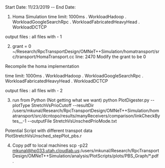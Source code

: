 Start Date: 11/23/2019 -- End Date:  

1. Homa Simulation 
  time limit: 1000ms 
  . WorkloadHadoop
  . WorkloadGoogleSearchRpc
  . WorkloadFabricatedHeavyHead
  . WorkloadDCTCP
  
  output files : all files with - 1 
  
2. grant = 0 
  ~/Research/RpcTransportDesign/OMNeT++Simulation/homatransport/src/transport/HomaTransport.cc
  line: 2470
  Modify the grant to be 0
  
  Recompile the homa implementation
  
  time limit: 1000ms 
  . WorkloadHadoop
  . WorkloadGoogleSearchRpc
  . WorkloadFabricatedHeavyHead
  . WorkloadDCTCP
  
  output files : all files with - 2

3. run from Python (Not getting what we want)
python PlotDigester.py --plotType StretchVsPrioCutoff  --resultDir /users/mkunal/Research/RpcTransportDesign/OMNeT++Simulation/homatransport/src/dcntopo/results/manyReceivers/comparison/linkCheckBytes__-1  --outputFile  StretchVsUnschedPrioMode.txt
 
Potential Script with different transpot data 
PlotStretchVsUnsched_stepPlot_pbs.r

4. Copy pdf to local machines 
scp -p22 mkunal@hp033.utah.cloudlab.us:/users/mkunal/Research/RpcTransportDesign/OMNeT++Simulation/analysis/PlotScripts/plots/PBS_Graph/*.pdf .


